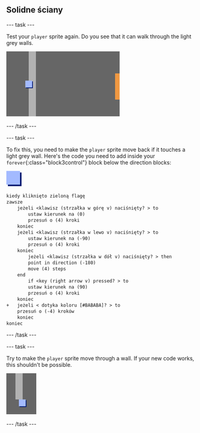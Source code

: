 ## Solidne ściany

\--- task \---

Test your `player` sprite again. Do you see that it can walk through the light grey walls.

![screenshot](images/world-walls.png)

\--- /task \---

\--- task \---

To fix this, you need to make the `player` sprite move back if it touches a light grey wall. Here's the code you need to add inside your `forever`{:class="block3control"} block below the direction blocks:

![player](images/player.png)

```blocks3
kiedy kliknięto zieloną flagę
zawsze
    jeżeli <klawisz (strzałka w górę v) naciśnięty? > to
        ustaw kierunek na (0)
        przesuń o (4) kroki
    koniec
    jeżeli <klawisz (strzałka w lewo v) naciśnięty? > to
        ustaw kierunek na (-90)
        przesuń o (4) kroki
    koniec
        jeżeli <klawisz (strzałka w dół v) naciśnięty? > then
        point in direction (-180)
        move (4) steps
    end
        if <key (right arrow v) pressed? > to
        ustaw kierunek na (90)
        przesuń o (4) kroki
    koniec
+   jeżeli < dotyka koloru [#BABABA]? > to
    przesuń o (-4) kroków
    koniec
koniec
```

\--- /task \---

\--- task \---

Try to make the `player` sprite move through a wall. If your new code works, this shouldn't be possible.

![screenshot](images/world-walls-test.png)

\--- /task \---